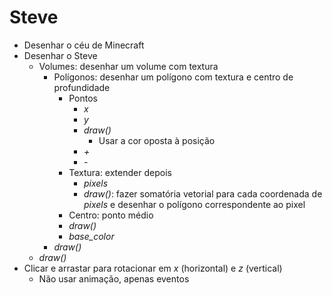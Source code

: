 
# Steve

- Desenhar o céu de Minecraft
- Desenhar o Steve
  - Volumes: desenhar um volume com textura
    - Polígonos: desenhar um polígono com textura e centro de profundidade
      - Pontos
        - *x*
        - *y*
        - *draw()*
          - Usar a cor oposta à posição
        - *+*
        - *-*
      - Textura: extender depois
        - *pixels*
        - *draw()*: fazer somatória vetorial para cada coordenada de *pixels* e desenhar o polígono correspondente ao pixel
      - Centro: ponto médio
      - *draw()*
      - *base_color*
    - *draw()*
  - *draw()*
- Clicar e arrastar para rotacionar em *x* (horizontal) e *z* (vertical)
  - Não usar animação, apenas eventos
